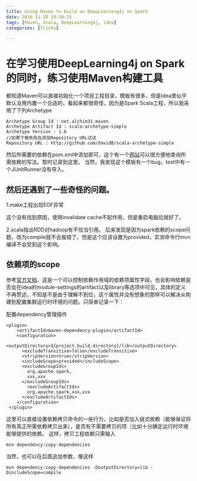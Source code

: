 ```yaml
---
title: Using Maven to build an DeepLearning4j on Spark
date: 2016-11-28 10:30:15
tags: [Maven, Scala, DeepLearning4j, idea]
categories: [Tricks]

---
```

# 在学习使用DeepLearning4j on Spark的同时，练习使用Maven构建工具
<!--more-->
都知道Maven可以直接初始化一个项目工程目录，模板有很多，但是Idea里似乎默认没用内置一个合适的，看起来都很奇怪，因为是Spark Scala工程，所以我采用了下列Archetype

	Archetype Group Id : net.alchim31.maven
	Archetype Artifact Id : scala-archetype-simple
	Archetype Version : 1.6
	//如果下载失败在添加Repository URL试试
	Repository URL : http://github.com/davidB/scala-archetype-simple

然后所需要的依赖在pom.xml中添加即可，这个有一个[网站](http://mvnrepository.com/)可以很方便地查询所需依赖的写法。暂时记录到这里。
当然，我发现这个模板有一个bug，test中有一个JUnitRunner没有导入。

## 然后还遇到了一些奇怪的问题。
1.make工程出现EOF异常

这个没有找到原因，使用invalidate cache不起作用，但是重启电脑后就好了。

2.scala指出RDD对hadoop有不恰当引用。
后来发现是因为spark依赖的scope问题，改为compile就不会报错了，但是这个应该设置为provided，实测命令行mvn编译不会受到这个影响。

## 依赖项的scope
参考[官方文档](http://maven.apache.org/guides/introduction/introduction-to-dependency-mechanism.html)，这是一个可以控制依赖作用域的依赖项属性字段，也会影响依赖是否会在idea的module-settings的artifact以及library等选项中可见，具体的定义不再赘述，不知是不是由于理解不到位，这个属性并没有想象的那样可以解决从构建到配置集群运行时环境的问题。只简单记录一下：

配置dependency管理插件

	<plugin>
        <artifactId>maven-dependency-plugin</artifactId>
        <configuration>
          <outputDirectory>${project.build.directory}/lib</outputDirectory>
          <excludeTransitive>false</excludeTransitive>
          <stripVersion>true</stripVersion>
          <includeScope>provided</includeScope>
          <excludeGroupIds>
            org.apache.spark,
			xxx,xxx
          </excludeGroupIds>
			<excludeArtifactIds>
            org.apache.spark,xxx,xxx
          </excludeArtifactIds>
        </configuration>
     </plugin>
这里可以直接设置依赖拷贝命令的一些行为，比如是否加入链式依赖（能够保证将所有真正所需依赖拷贝出来），是否有不需要拷贝的项（比如十分确定运行时环境能够提供的依赖。
这样，拷贝工程依赖只需输入
	
	mvn dependency:copy-dependencies
当然，也可以在后面追加参数，像这样
	
	mvn dependency:copy-dependencies -DoutputDirectory=lib -DincludeScope=compile



